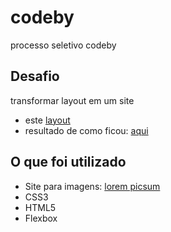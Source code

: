 # codeby
processo seletivo codeby<br>
<h2>Desafio</h2>
transformar layout em um site
<ul>
  <li> este <a href="https://www.notion.so/Teste-Layout-3b2b7ea6ffae4ff892a161f9112571b7">layout</a></li>
  <li> resultado de como ficou: <a href="https://rafitamqs.github.io/codeby/"> aqui </a></li>
</ul>
<h2>O que foi utilizado</h2>
<ul>
  <li>Site para imagens: <a href="https://picsum.photos/">lorem picsum</a></li>
  <li>CSS3</li>
  <li>HTML5</li>
  <li>Flexbox</li>
</ul>
